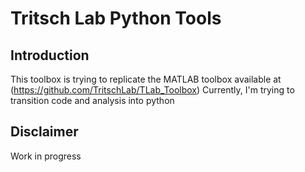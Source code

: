 # Tritsch Lab Python Tools

## Introduction
This toolbox is trying to replicate the MATLAB toolbox available at (https://github.com/TritschLab/TLab_Toolbox)
Currently, I'm trying to transition code and analysis into python

## Disclaimer
Work in progress
